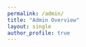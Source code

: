 ```yaml
---
permalink: /admin/
title: "Admin Overview"
layout: single
author_profile: true
---
```


<div id="admin-auth-container"></div>
<div id="admin-comments-container" style="display:none;">
  <h2>All Comments Overview</h2>
  <div id="admin-comments-loading">Loading comments...</div>
  <div id="admin-page-filter" style="margin-bottom:1em;"></div>
  <table id="admin-comments-table" style="width:100%; border-collapse:collapse; display:none;">
    <thead>
      <tr>
        <th>Select</th>
        <th>Post</th>
        <th>User</th>
        <th>Date</th>
        <th>Comment</th>
      </tr>
    </thead>
    <tbody></tbody>
  </table>
  <div id="admin-deleted-comments" style="margin-top:2em; display:none;">
    <h3>Recently Deleted (last 3 hours)</h3>
    <div id="admin-deleted-list">Loading...</div>
  </div>
</div>
<script src="https://www.gstatic.com/firebasejs/8.10.1/firebase-app.js"></script>
<script src="https://www.gstatic.com/firebasejs/8.10.1/firebase-firestore.js"></script>
<script src="https://www.gstatic.com/firebasejs/8.10.1/firebase-auth.js"></script>
<script>
const firebaseConfig = {
  apiKey: "AIzaSyA9VGslfcHzQs2kPA8uGX3mkGjph4vXG90",
  authDomain: "htmx-comments-test.firebaseapp.com",
  projectId: "htmx-comments-test",
};
firebase.initializeApp(firebaseConfig);
const db = firebase.firestore();
const auth = firebase.auth();

const ADMIN_UID = "SeV4YgBfa2e2ojIJspY8eSavPRy2";

function escapeHTML(str) {
  return String(str).replace(/[&<>"']/g, function(tag) {
    const chars = {
      '&': '&amp;',
      '<': '&lt;',
      '>': '&gt;',
      '"': '&quot;',
      "'": '&#39;'
    };
    return chars[tag] || tag;
  });
}

function showAuthUI(user) {
  const authDiv = document.getElementById('admin-auth-container');
  const commentsContainer = document.getElementById('admin-comments-container');
  if (!user) {
    authDiv.innerHTML = `<button id="admin-login-btn" class="btn btn--primary">Sign in with Google</button>`;
    document.getElementById('admin-login-btn').onclick = loginWithGoogle;
    document.getElementById('admin-comments-table').style.display = 'none';
    document.getElementById('admin-comments-loading').style.display = 'none';
    commentsContainer.style.display = 'none';
  } else if (user.uid !== ADMIN_UID) {
    authDiv.innerHTML = `<div style="color:red; font-weight:bold;">Access denied. You are not authorized to view this page.</div><button id="admin-logout-btn" class="btn btn--primary" style="margin-top:1em;">Sign out</button>`;
    document.getElementById('admin-logout-btn').onclick = logout;
    document.getElementById('admin-comments-table').style.display = 'none';
    document.getElementById('admin-comments-loading').style.display = 'none';
    commentsContainer.style.display = 'none';
  } else {
    authDiv.innerHTML = `<div style="color:green; font-weight:bold;">Welcome, ${escapeHTML(user.displayName || 'Admin')}!</div><button id="admin-logout-btn" class="btn btn--primary" style="margin-top:1em;">Sign out</button>`;
    document.getElementById('admin-logout-btn').onclick = logout;
    document.getElementById('admin-comments-loading').style.display = '';
    commentsContainer.style.display = '';
  }
}

function loginWithGoogle() {
  const provider = new firebase.auth.GoogleAuthProvider();
  auth.signInWithPopup(provider);
}
function logout() {
  auth.signOut();
}

let allComments = [];
let allPages = new Set();
let allUsers = new Set();
let currentPageFilter = '';
let currentUserFilter = '';
let currentDateSort = 'desc';
let selectedCommentIds = new Set();

function renderComments(pageFilter = '', userFilter = '', dateSort = 'desc') {
  const table = document.getElementById('admin-comments-table');
  const tbody = table.querySelector('tbody');
  tbody.innerHTML = '';
  let filtered = allComments;
  if (pageFilter) filtered = filtered.filter(c => c.post === pageFilter);
  if (userFilter) filtered = filtered.filter(c => (c.user && c.user.name) === userFilter);
  filtered = filtered.slice();
  filtered.sort((a, b) => {
    if (!a.created || !b.created) return 0;
    const ta = a.created.seconds || a.created.toDate().getTime() / 1000;
    const tb = b.created.seconds || b.created.toDate().getTime() / 1000;
    return dateSort === 'desc' ? tb - ta : ta - tb;
  });
  filtered.forEach(c => {
    let formattedDate = '';
    if (c.created && c.created.toDate) {
      const d = c.created.toDate();
      formattedDate = d.toLocaleString('en-US', {
        year: 'numeric', month: 'long', day: 'numeric', hour: '2-digit', minute: '2-digit', hour12: false
      }).replace(',', ' at');
    }
    const row = document.createElement('tr');
    row.innerHTML = `
      <td><input type="checkbox" class="admin-comment-checkbox" data-id="${escapeHTML(c.id)}" ${selectedCommentIds.has(c.id) ? 'checked' : ''}></td>
      <td>${escapeHTML(c.post || '')}</td>
      <td>${escapeHTML((c.user && c.user.name) || 'Guest')}</td>
      <td>${escapeHTML(formattedDate)}</td>
      <td>${escapeHTML(c.text)}</td>
    `;
    tbody.appendChild(row);
  });
  // Checkbox event listeners
  tbody.querySelectorAll('.admin-comment-checkbox').forEach(cb => {
    cb.onchange = function() {
      const id = this.getAttribute('data-id');
      if (this.checked) selectedCommentIds.add(id);
      else selectedCommentIds.delete(id);
    };
  });
}

function renderDeleteButton() {
  const table = document.getElementById('admin-comments-table');
  let btn = document.getElementById('admin-delete-selected-btn');
  if (!btn) {
    btn = document.createElement('button');
    btn.id = 'admin-delete-selected-btn';
    btn.className = 'btn btn--danger';
    btn.textContent = 'Delete Selected';
    btn.style.marginBottom = '1em';
    table.parentNode.insertBefore(btn, table);
    btn.onclick = async function() {
      if (selectedCommentIds.size === 0) {
        alert('No comments selected.');
        return;
      }
      if (!confirm('Are you sure you want to delete the selected comments? You can restore them within 3 hours.')) return;
      btn.disabled = true;
      const now = Date.now();
      for (const id of selectedCommentIds) {
        try {
          // Get the comment data
          const docRef = db.collection('comments').doc(id);
          const docSnap = await docRef.get();
          if (docSnap.exists) {
            const commentData = docSnap.data();
            // Move to deleted_comments with deletion timestamp
            await db.collection('deleted_comments').doc(id).set({
              ...commentData,
              deletedAt: now
            });
            // Delete from comments
            await docRef.delete();
          }
        } catch (e) {
          alert('Failed to delete comment: ' + e.message);
        }
      }
      selectedCommentIds.clear();
      // Refresh comments and recently deleted section
      db.collection('comments').orderBy('created', 'desc').get().then(snapshot => {
        allComments = [];
        allPages.clear();
        allUsers.clear();
        snapshot.forEach(doc => {
          const c = doc.data();
          c.id = doc.id;
          allComments.push(c);
          if (c.post) allPages.add(c.post);
          if (c.user && c.user.name) allUsers.add(c.user.name);
        });
        renderFilters();
        renderComments(currentPageFilter, currentUserFilter, currentDateSort);
        renderRecentlyDeleted();
        btn.disabled = false;
      });
    };
  }
}

function renderFilters() {
  const filterDiv = document.getElementById('admin-page-filter');
  filterDiv.innerHTML = '';
  // Page filter
  const pageSelect = document.createElement('select');
  pageSelect.id = 'admin-page-select';
  pageSelect.innerHTML = `<option value="">All Pages</option>` + Array.from(allPages).map(p => `<option value="${escapeHTML(p)}">${escapeHTML(p)}</option>`).join('');
  pageSelect.value = currentPageFilter;
  pageSelect.onchange = function() {
    currentPageFilter = this.value;
    renderComments(currentPageFilter, currentUserFilter, currentDateSort);
  };
  filterDiv.appendChild(pageSelect);
  // User filter
  const userSelect = document.createElement('select');
  userSelect.id = 'admin-user-select';
  userSelect.style.marginLeft = '1em';
  userSelect.innerHTML = `<option value="">All Users</option>` + Array.from(allUsers).map(u => `<option value="${escapeHTML(u)}">${escapeHTML(u)}</option>`).join('');
  userSelect.value = currentUserFilter;
  userSelect.onchange = function() {
    currentUserFilter = this.value;
    renderComments(currentPageFilter, currentUserFilter, currentDateSort);
  };
  filterDiv.appendChild(userSelect);
  // Date sort
  const sortSelect = document.createElement('select');
  sortSelect.id = 'admin-date-sort';
  sortSelect.style.marginLeft = '1em';
  sortSelect.innerHTML = `<option value="desc">Newest First</option><option value="asc">Oldest First</option>`;
  sortSelect.value = currentDateSort;
  sortSelect.onchange = function() {
    currentDateSort = this.value;
    renderComments(currentPageFilter, currentUserFilter, currentDateSort);
  };
  filterDiv.appendChild(sortSelect);
}

function renderRecentlyDeleted() {
  const container = document.getElementById('admin-comments-container');
  let deletedDiv = document.getElementById('admin-deleted-comments');
  if (!deletedDiv) {
    deletedDiv = document.createElement('div');
    deletedDiv.id = 'admin-deleted-comments';
    deletedDiv.style.marginTop = '2em';
    container.appendChild(deletedDiv);
  }
  deletedDiv.style.display = '';
  deletedDiv.innerHTML = '<h3>Recently Deleted (last 3 hours)</h3><div id="admin-deleted-list">Loading...</div>';
  const deletedList = deletedDiv.querySelector('#admin-deleted-list');
  // Purge comments older than 3 hours
  const threeHoursAgo = Date.now() - 3 * 60 * 60 * 1000;
  db.collection('deleted_comments').get().then(snapshot => {
    let toShow = [];
    let toDelete = [];
    snapshot.forEach(doc => {
      const c = doc.data();
      c.id = doc.id;
      if (c.deletedAt < threeHoursAgo) {
        toDelete.push(doc.id);
      } else {
        toShow.push(c);
      }
    });
    // Purge old deleted comments
    toDelete.forEach(id => db.collection('deleted_comments').doc(id).delete());
    if (toShow.length === 0) {
      deletedList.innerHTML = '<em>No recently deleted comments.</em>';
      return;
    }
    // Sort by deletedAt descending (most recent first)
    toShow.sort((a, b) => (b.deletedAt || 0) - (a.deletedAt || 0));
    const table = document.createElement('table');
    table.style.width = '100%';
    table.style.borderCollapse = 'collapse';
    table.innerHTML = `<thead><tr><th>Restore</th><th>Post</th><th>User</th><th>Date</th><th>Comment</th></tr></thead><tbody></tbody>`;
    const tbody = table.querySelector('tbody');
    toShow.forEach(c => {
      let formattedDate = '';
      if (c.created && c.created.toDate) {
        const d = c.created.toDate();
        formattedDate = d.toLocaleString('en-US', {
          year: 'numeric', month: 'long', day: 'numeric', hour: '2-digit', minute: '2-digit', hour12: false
        }).replace(',', ' at');
      }
      const row = document.createElement('tr');
      row.innerHTML = `
        <td><button class="btn btn--primary admin-restore-btn" data-id="${escapeHTML(c.id)}">Restore</button></td>
        <td>${escapeHTML(c.post || '')}</td>
        <td>${escapeHTML((c.user && c.user.name) || 'Guest')}</td>
        <td>${escapeHTML(formattedDate)}</td>
        <td>${escapeHTML(c.text)}</td>
      `;
      tbody.appendChild(row);
    });
    deletedList.innerHTML = '';
    deletedList.appendChild(table);
    // Restore button logic
    tbody.querySelectorAll('.admin-restore-btn').forEach(btn => {
      btn.onclick = async function() {
        const id = this.getAttribute('data-id');
        const docRef = db.collection('deleted_comments').doc(id);
        const docSnap = await docRef.get();
        if (docSnap.exists) {
          const commentData = docSnap.data();
          // Restore to comments
          await db.collection('comments').doc(id).set(commentData);
          // Remove from deleted_comments
          await docRef.delete();
          renderRecentlyDeleted();
          // Refresh main comments
          db.collection('comments').orderBy('created', 'desc').get().then(snapshot => {
            allComments = [];
            allPages.clear();
            allUsers.clear();
            snapshot.forEach(doc => {
              const c = doc.data();
              c.id = doc.id;
              allComments.push(c);
              if (c.post) allPages.add(c.post);
              if (c.user && c.user.name) allUsers.add(c.user.name);
            });
            renderFilters();
            renderComments(currentPageFilter, currentUserFilter, currentDateSort);
          });
        }
      };
    });
  });
}

auth.onAuthStateChanged(user => {
  showAuthUI(user);
  if (!user || user.uid !== ADMIN_UID) return;
  db.collection('comments').orderBy('created', 'desc').get().then(snapshot => {
    allComments = [];
    allPages.clear();
    allUsers.clear();
    snapshot.forEach(doc => {
      const c = doc.data();
      c.id = doc.id;
      allComments.push(c);
      if (c.post) allPages.add(c.post);
      if (c.user && c.user.name) allUsers.add(c.user.name);
    });
    renderFilters();
    renderComments(currentPageFilter, currentUserFilter, currentDateSort);
    renderDeleteButton();
    renderRecentlyDeleted();
    document.getElementById('admin-comments-loading').style.display = 'none';
    document.getElementById('admin-comments-table').style.display = '';
  });
});
</script>
